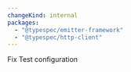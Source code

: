 ```yaml
---
changeKind: internal
packages:
  - "@typespec/emitter-framework"
  - "@typespec/http-client"
---
```


Fix Test configuration